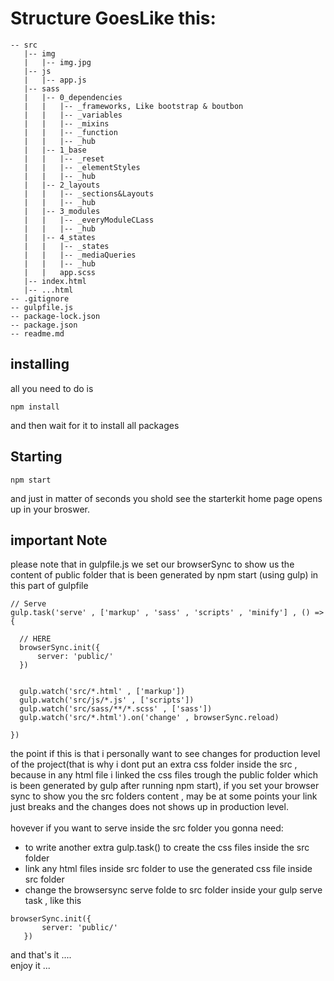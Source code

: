 # Structure GoesLike this:

```
-- src
   |-- img
   |   |-- img.jpg
   |-- js
   |   |-- app.js
   |-- sass
   |   |-- 0_dependencies
   |   |   |-- _frameworks, Like bootstrap & boutbon
   |   |   |-- _variables
   |   |   |-- _mixins
   |   |   |-- _function
   |   |   |-- _hub
   |   |-- 1_base
   |   |   |-- _reset
   |   |   |-- _elementStyles
   |   |   |-- _hub
   |   |-- 2_layouts
   |   |   |-- _sections&Layouts
   |   |   |-- _hub
   |   |-- 3_modules
   |   |   |-- _everyModuleCLass
   |   |   |-- _hub
   |   |-- 4_states
   |   |   |-- _states
   |   |   |-- _mediaQueries
   |   |   |-- _hub
   |   |   app.scss
   |-- index.html
   |-- ...html
-- .gitignore
-- gulpfile.js
-- package-lock.json
-- package.json
-- readme.md
```

## installing
all you need to do is
```
npm install
```
and then wait for it to install all packages

## Starting 
```
npm start
```
and just in matter of seconds you shold see the starterkit home page opens up in your broswer.

## important Note
please note that in gulpfile.js we set our browserSync to show us the content of public folder that is been generated by npm start (using gulp) in this part of gulpfile
   
  ```
  // Serve
gulp.task('serve' , ['markup' , 'sass' , 'scripts' , 'minify'] , () => {

    // HERE 
    browserSync.init({
        server: 'public/'
    })


    gulp.watch('src/*.html' , ['markup'])
    gulp.watch('src/js/*.js' , ['scripts'])
    gulp.watch('src/sass/**/*.scss' , ['sass'])
    gulp.watch('src/*.html').on('change' , browserSync.reload)

})
  ```

the point if this is that i personally want to see changes for production level of the project(that is why i dont put an extra css folder inside the src , because in any html file i linked the css files trough the public folder which is been generated by gulp after running npm start), if you set your browser sync to show you the src folders content , may be at some points your link just breaks and the changes does not shows up in production level.<br>
<br>
hovever if you want to serve inside the src folder you gonna need:
   * to write another extra gulp.task() to create the css files inside the src folder
   * link any html files inside src folder to use the generated css file inside src folder
   * change the browsersync serve folde to src folder inside your gulp serve task , like this 
   
 ```
 browserSync.init({
        server: 'public/'
    })
 ```
  
and that's it ....<br>
enjoy it ...
